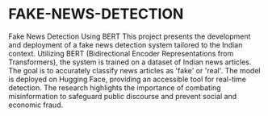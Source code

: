 # FAKE-NEWS-DETECTION
Fake News Detection Using BERT
This project presents the development and deployment of a fake news detection system tailored to the Indian context. Utilizing BERT (Bidirectional Encoder Representations from Transformers), the system is trained on a dataset of Indian news articles. The goal is to accurately classify news articles as 'fake' or 'real'. The model is deployed on Hugging Face, providing an accessible tool for real-time detection. The research highlights the importance of combating misinformation to safeguard public discourse and prevent social and economic fraud.

